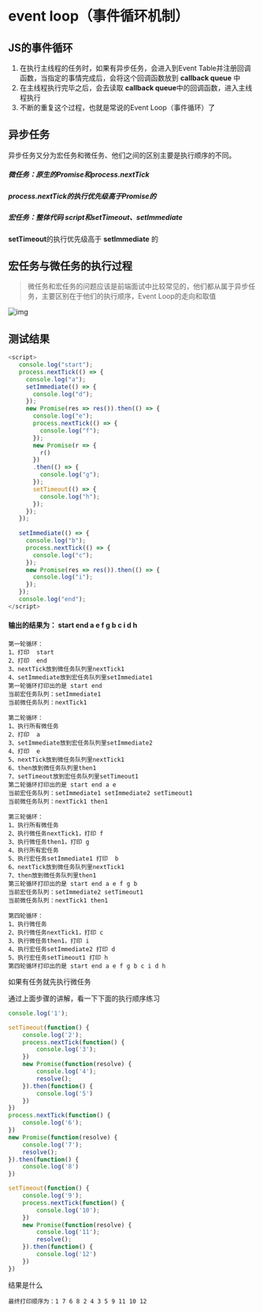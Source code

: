 # event loop（事件循环机制）

## JS的事件循环

1. 在执行主线程的任务时，如果有异步任务，会进入到Event Table并注册回调函数，当指定的事情完成后，会将这个回调函数放到 **callback queue** 中
2. 在主线程执行完毕之后，会去读取 **callback queue**中的回调函数，进入主线程执行
3. 不断的重复这个过程，也就是常说的Event Loop（事件循环）了



## 异步任务

异步任务又分为宏任务和微任务、他们之间的区别主要是执行顺序的不同。

##### 微任务：原生的Promise和process.nextTick

##### **process.nextTick**的执行优先级高于**Promise**的

##### 宏任务：整体代码 script和setTimeout、setImmediate

**setTimeout**的执行优先级高于 **setImmediate** 的



## 宏任务与微任务的执行过程

> 微任务和宏任务的问题应该是前端面试中比较常见的，他们都从属于异步任务，主要区别在于他们的执行顺序，Event Loop的走向和取值



![img](https://pic3.zhimg.com/80/v2-1dd1305e20e2df08e186d6c2bfc8ab3e_720w.jpg)

## 测试结果

```js
<script>
   console.log("start");
   process.nextTick(() => {
     console.log("a");
     setImmediate(() => {
       console.log("d");
     });
     new Promise(res => res()).then(() => {
       console.log("e");
       process.nextTick(() => {
         console.log("f");
       });
       new Promise(r => {
         r()
       })
       .then(() => {
         console.log("g");
       });
       setTimeout(() => {
         console.log("h");
       });
     });
   });
   
   setImmediate(() => {
     console.log("b");
     process.nextTick(() => {
       console.log("c");
     });
     new Promise(res => res()).then(() => {
       console.log("i");
     });
   });
   console.log("end");
</script>
```

#### 输出的结果为： start end a e f g b c i d h

```text
第一轮循环：
1、打印  start 
2、打印  end    
3、nextTick放到微任务队列里nextTick1   
4、setImmediate放到宏任务队列里setImmediate1
第一轮循环打印出的是 start end
当前宏任务队列：setImmediate1
当前微任务队列：nextTick1 

第二轮循环：
1、执行所有微任务
2、打印  a
3、setImmediate放到宏任务队列里setImmediate2
4、打印  e
5、nextTick放到微任务队列里nextTick1   
6、then放到微任务队列里then1
7、setTimeout放到宏任务队列里setTimeout1
第二轮循环打印出的是 start end a e
当前宏任务队列：setImmediate1 setImmediate2 setTimeout1
当前微任务队列：nextTick1 then1

第三轮循环：
1、执行所有微任务
2、执行微任务nextTick1，打印 f
3、执行微任务then1，打印 g
4、执行所有宏任务
5、执行宏任务setImmediate1 打印  b
6、nextTick放到微任务队列里nextTick1 
7、then放到微任务队列里then1
第三轮循环打印出的是 start end a e f g b
当前宏任务队列：setImmediate2 setTimeout1
当前微任务队列：nextTick1 then1

第四轮循环：
1、执行微任务
2、执行微任务nextTick1，打印 c
3、执行微任务then1，打印 i
4、执行宏任务setImmediate2 打印 d
5、执行宏任务setTimeout1 打印 h
第四轮循环打印出的是 start end a e f g b c i d h
```

如果有任务就先执行微任务

通过上面步骤的讲解，看一下下面的执行顺序练习

```js
console.log('1');

setTimeout(function() {
    console.log('2');
    process.nextTick(function() {
        console.log('3');
    })
    new Promise(function(resolve) {
        console.log('4');
        resolve();
    }).then(function() {
        console.log('5')
    })
})
process.nextTick(function() {
    console.log('6');
})
new Promise(function(resolve) {
    console.log('7');
    resolve();
}).then(function() {
    console.log('8')
})

setTimeout(function() {
    console.log('9');
    process.nextTick(function() {
        console.log('10');
    })
    new Promise(function(resolve) {
        console.log('11');
        resolve();
    }).then(function() {
        console.log('12')
    })
})
```

结果是什么  

```text
最终打印顺序为：1 7 6 8 2 4 3 5 9 11 10 12
```